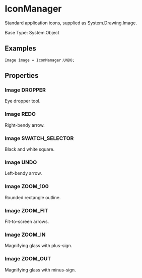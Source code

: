 # IconManager

Standard application icons, supplied as System.Drawing.Image.

Base Type: System.Object

## Examples

```
Image image = IconManager.UNDO;
```

## Properties

### Image DROPPER

Eye dropper tool.

### Image REDO

Right-bendy arrow.

### Image SWATCH_SELECTOR

Black and white square.

### Image UNDO

Left-bendy arrow.

### Image ZOOM_100

Rounded rectangle outline.

### Image ZOOM_FIT

Fit-to-screen arrows.

### Image ZOOM_IN

Magnifying glass with plus-sign.

### Image ZOOM_OUT

Magnifying glass with minus-sign.

